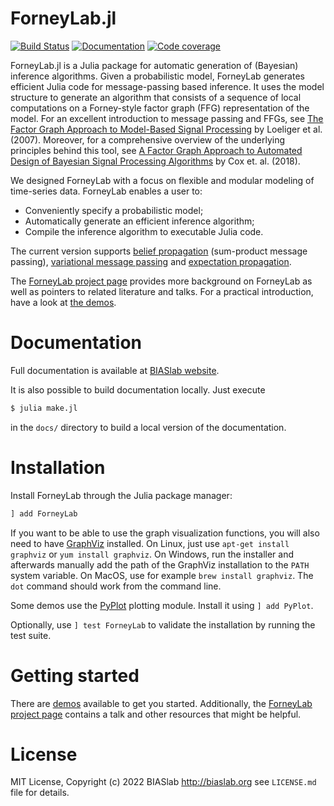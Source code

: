 ForneyLab.jl
============

[![Build Status](https://github.com/biaslab/ForneyLab.jl/actions/workflows/ci.yml/badge.svg?branch=master)](https://github.com/biaslab/ForneyLab.jl/actions)
[![Documentation](https://img.shields.io/badge/doc-stable-blue.svg)](https://biaslab.github.io/ForneyLab.jl/stable/)
[![Code coverage](https://codecov.io/gh/biaslab/ForneyLab.jl/branch/master/graph/badge.svg)](https://codecov.io/gh/biaslab/ForneyLab.jl?branch=master)

ForneyLab.jl is a Julia package for automatic generation of (Bayesian) inference algorithms. Given a probabilistic model, ForneyLab generates efficient Julia code for message-passing based inference. It uses the model structure to generate an algorithm that consists of a sequence of local computations on a Forney-style factor graph (FFG) representation of the model. For an excellent introduction to message passing and FFGs, see [The Factor Graph Approach to Model-Based Signal Processing](https://ieeexplore.ieee.org/document/4282128/) by Loeliger et al. (2007). Moreover, for a comprehensive overview of the underlying principles behind this tool, see [A Factor Graph Approach to Automated Design of Bayesian Signal Processing Algorithms](https://arxiv.org/abs/1811.03407) by Cox et. al. (2018).

We designed ForneyLab with a focus on flexible and modular modeling of time-series data. ForneyLab enables a user to:

- Conveniently specify a probabilistic model;
- Automatically generate an efficient inference algorithm;
- Compile the inference algorithm to executable Julia code.

The current version supports [belief propagation](https://en.wikipedia.org/wiki/Belief_propagation) (sum-product message passing), [variational message passing](https://en.wikipedia.org/wiki/Variational_message_passing) and [expectation propagation](https://en.wikipedia.org/wiki/Expectation_propagation).

The [ForneyLab project page](https://biaslab.github.io/project/forneylab/) provides more background on ForneyLab as well as pointers to related literature and talks. For a practical introduction, have a look at [the demos](https://github.com/biaslab/ForneyLab.jl/tree/master/demo).

Documentation
=============

Full documentation is available at [BIASlab website](https://biaslab.github.io/forneylab/docs/).

It is also possible to build documentation locally. Just execute

```bash
$ julia make.jl
```

in the `docs/` directory to build a local version of the documentation.

Installation
============

Install ForneyLab through the Julia package manager:
```jl
] add ForneyLab
```
If you want to be able to use the graph visualization functions, you will also need to have [GraphViz](http://www.graphviz.org/) installed. On Linux, just use `apt-get install graphviz` or `yum install graphviz`. On Windows, run the installer and afterwards manually add the path of the GraphViz installation to the `PATH` system variable. On MacOS, use for example `brew install graphviz`. The `dot` command should work from the command line.

Some demos use the [PyPlot](https://github.com/stevengj/PyPlot.jl) plotting module. Install it using `] add PyPlot`.

Optionally, use `] test ForneyLab` to validate the installation by running the test suite.


Getting started
===============

There are [demos](https://github.com/biaslab/ForneyLab.jl/tree/master/demo) available to get you started.
Additionally, the [ForneyLab project page](https://biaslab.github.io/project/forneylab/) contains a talk and other resources that might be helpful.


License
=======

MIT License, Copyright (c) 2022 BIASlab http://biaslab.org see `LICENSE.md` file for details.
